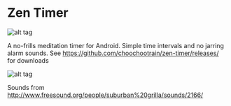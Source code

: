 Zen Timer
=========

![alt tag](http://www.wtfpl.net/wp-content/uploads/2012/12/wtfpl-badge-1.png)

A no-frills meditation timer for Android. Simple time intervals and no jarring alarm sounds.
See https://github.com/choochootrain/zen-timer/releases/ for downloads

![alt tag](https://raw.github.com/choochootrain/zen-timer/master/screenshot.png)

Sounds from http://www.freesound.org/people/suburban%20grilla/sounds/2166/
